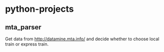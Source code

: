 # python-projects

## mta_parser
Get data from http://datamine.mta.info/ and decide whether to choose local train or express train.
